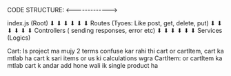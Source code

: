 CODE STRUCTURE:
<------------->

index.js (Root)
    ⬇ ⬇
    ⬇ ⬇
    ⬇ ⬇
Routes (Tyoes: Like post, get, delete, put)
    ⬇ ⬇
    ⬇ ⬇
    ⬇ ⬇
Controllers ( sending responses, error etc)
    ⬇ ⬇
    ⬇ ⬇
    ⬇ ⬇
Services (Logics)


<!-- TODO: Cart VS CartItem -->
Cart: Is project ma mujy 2 terms confuse kar rahi thi cart or cartItem, cart ka mtlab ha cart k sari items or us ki calculations wgra
CartItem: or cartItem ka mtlab cart k andar add hone wali ik single product ha 